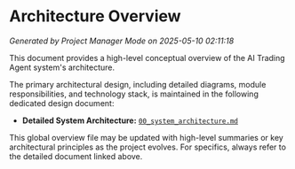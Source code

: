 # Architecture Overview
*Generated by Project Manager Mode on 2025-05-10 02:11:18*

This document provides a high-level conceptual overview of the AI Trading Agent system's architecture.

The primary architectural design, including detailed diagrams, module responsibilities, and technology stack, is maintained in the following dedicated design document:
*   **Detailed System Architecture:** [`00_system_architecture.md`](../../design_documents/00_system_architecture.md)

This global overview file may be updated with high-level summaries or key architectural principles as the project evolves. For specifics, always refer to the detailed document linked above.